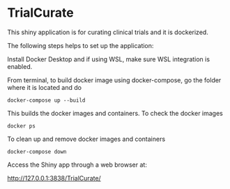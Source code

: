 # TrialCurate

This shiny application is for curating clinical trials and it is dockerized.

The following steps helps to set up the application:

Install Docker Desktop and if using WSL, make sure WSL integration is enabled.

From terminal, to build docker image using docker-compose, go the folder where it is located and do

``docker-compose up --build``

This builds the docker images and containers. To check the docker images

``docker ps``

To clean up and remove docker images and containers

``docker-compose down``

Access the Shiny app through a web browser at:

http://127.0.0.1:3838/TrialCurate/
